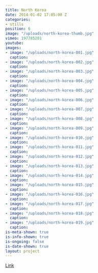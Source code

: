 ```yaml
---
title: North Korea
date: 2014-01-02 17:05:00 Z
categories:
- stills
position: 6
image: "/uploads/north-korea-thumb.jpg"
vimeo: 197785201
youtube: 
images:
- image: "/uploads/north-korea-001.jpg"
  caption: 
- image: "/uploads/north-korea-002.jpg"
  caption: 
- image: "/uploads/north-korea-003.jpg"
  caption: 
- image: "/uploads/north-korea-004.jpg"
  caption: 
- image: "/uploads/north-korea-005.jpg"
  caption: 
- image: "/uploads/north-korea-006.jpg"
  caption: 
- image: "/uploads/north-korea-007.jpg"
  caption: 
- image: "/uploads/north-korea-008.jpg"
  caption: 
- image: "/uploads/north-korea-009.jpg"
  caption: 
- image: "/uploads/north-korea-010.jpg"
  caption: 
- image: "/uploads/north-korea-011.jpg"
  caption: 
- image: "/uploads/north-korea-012.jpg"
  caption: 
- image: "/uploads/north-korea-013.jpg"
  caption: 
- image: "/uploads/north-korea-014.jpg"
  caption: 
- image: "/uploads/north-korea-015.jpg"
  caption: 
- image: "/uploads/north-korea-016.jpg"
  caption: 
- image: "/uploads/north-korea-017.jpg"
  caption: 
- image: "/uploads/north-korea-018.jpg"
  caption: 
- image: "/uploads/north-korea-019.jpg"
  caption: 
is-meta-shown: true
is-info-shown: true
is-ongoing: false
is-date-shown: true
layout: project
---
```


[Link](https://5877d03cd816e24e0acad13a.preview.siteleaf.com)